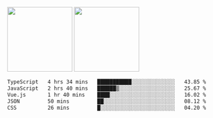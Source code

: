 <img src="https://github-readme-stats.vercel.app/api?username=Dream4ever&count_private=true&show_icons=true&theme=tokyonight" height="150" /> <img src="https://github-readme-stats.vercel.app/api/top-langs/?username=Dream4ever&count_private=true&show_icons=true&theme=tokyonight&langs_count=5&layout=compact" height="150" />

<!--START_SECTION:waka-->

```txt
TypeScript   4 hrs 34 mins   ███████████░░░░░░░░░░░░░░   43.85 %
JavaScript   2 hrs 40 mins   ██████▒░░░░░░░░░░░░░░░░░░   25.67 %
Vue.js       1 hr 40 mins    ████░░░░░░░░░░░░░░░░░░░░░   16.02 %
JSON         50 mins         ██░░░░░░░░░░░░░░░░░░░░░░░   08.12 %
CSS          26 mins         █░░░░░░░░░░░░░░░░░░░░░░░░   04.20 %
```

<!--END_SECTION:waka-->
